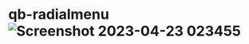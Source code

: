 # qb-radialmenu![Screenshot 2023-04-23 023455](https://user-images.githubusercontent.com/121213450/233826473-1869f3c8-9cc4-47a6-b469-6812127e8450.png)
